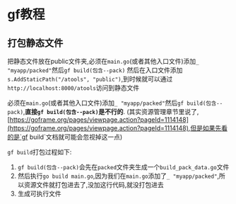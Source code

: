# gf教程

## 打包静态文件

把静态文件放在public文件夹,必须在`main.go`(或者其他入口文件)添加`_ "myapp/packed"`然后`gf build(包含--pack)`
然后在入口文件添加`s.AddStaticPath("/atools", "public")`,到时候就可以通过`http://localhost:8000/atools`访问到静态文件

必须在`main.go`(或者其他入口文件)添加`_ "myapp/packed"`然后`gf build(包含--pack)`,**直接`gf build(包含--pack)`是不行的**.
(其实资源管理章节里说了,[https://goframe.org/pages/viewpage.action?pageId=1114148](https://goframe.org/pages/viewpage.action?pageId=1114148),但是如果先看的是`gf build`文档就可能会忽视掉这一点)

`gf build`打包过程如下:

1. `gf build(包含--pack)`会先在`packed`文件夹生成一个`build_pack_data.go`文件
2. 然后执行`go build main.go`,因为我们在`main.go`添加了`_ "myapp/packed"`,所以资源文件就打包进去了,没加这行代码,就没打包进去
3. 生成可执行文件
